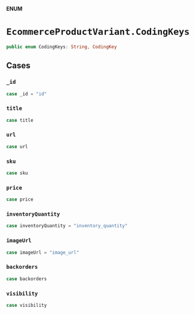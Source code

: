 **ENUM**

# `EcommerceProductVariant.CodingKeys`

```swift
public enum CodingKeys: String, CodingKey
```

## Cases
### `_id`

```swift
case _id = "id"
```

### `title`

```swift
case title
```

### `url`

```swift
case url
```

### `sku`

```swift
case sku
```

### `price`

```swift
case price
```

### `inventoryQuantity`

```swift
case inventoryQuantity = "inventory_quantity"
```

### `imageUrl`

```swift
case imageUrl = "image_url"
```

### `backorders`

```swift
case backorders
```

### `visibility`

```swift
case visibility
```
